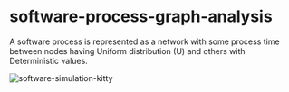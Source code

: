 # software-process-graph-analysis
A software process is represented as a network with some process time between nodes having Uniform distribution (U) and others with Deterministic values.


![software-simulation-kitty](https://user-images.githubusercontent.com/18319568/113048121-2bac2a00-9170-11eb-8954-a229ef7ebb79.gif)
